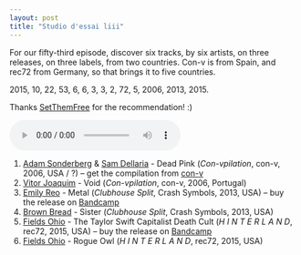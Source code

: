 ```yaml
---
layout: post
title: "Studio d'essai liii"
---
```


For our fifty-third episode, discover six tracks, by six artists, on three releases, on three labels, from two countries. Con-v is from Spain, and rec72 from Germany, so that brings it to five countries.

2015, 10, 22, 53, 6, 6, 3, 3, 2, 72, 5, 2006, 2013, 2015.

Thanks [SetThemFree](http://musicbrainz.org/artist/21887dcf-49e7-4450-84bd-b63741f6d72b) for the recommendation! :)

<audio src="http://media.emit.com/4eb-d/studio-dessai/201510222200/aac_mid.m4a" controls>
Your browser doesn't seem to be able to play embedded m4a audio.
</audio>

1. [Adam Sonderberg](http://musicbrainz.org/artist/7778757b-ae1c-4b59-b90e-8ada4bea8f5a) & [Sam Dellaria](http://musicbrainz.org/artist/7b2a76d6-ea03-4292-91fe-3fee162964a1) - Dead Pink (_Con-vpilation_, con-v, 2006, USA / ?) – get the compilation from [con-v](http://www.con-v.org/cnv33.html)
1. [Vitor Joaquim](http://musicbrainz.org/artist/2bbd5387-e123-481c-a5ab-064134fd643f) - Void (_Con-vpilation_, con-v, 2006, Portugal)
1. [Emily Reo](http://musicbrainz.org/artist/1045f5b1-bfac-4493-ab9c-aca95fa81754) - Metal (_Clubhouse Split_, Crash Symbols, 2013, USA) – buy the release on [Bandcamp](https://crashsymbols.bandcamp.com/album/clubhouse-split)
1. [Brown Bread](http://musicbrainz.org/artist/c4a38560-2034-4486-831c-f2a03a781902) - Sister (_Clubhouse Split_, Crash Symbols, 2013, USA)
1. [Fields Ohio](http://musicbrainz.org/artist/99daf93f-86d3-4060-877a-c808a370f279) - The Taylor Swift Capitalist Death Cult (_H I N T E R L A N D_, rec72, 2015, USA) – buy the release on [Bandcamp](https://fieldsofohio.bandcamp.com/album/h-i-n-t-e-r-l-a-n-d)
1. [Fields Ohio](http://musicbrainz.org/artist/99daf93f-86d3-4060-877a-c808a370f279) - Rogue Owl (_H I N T E R L A N D_, rec72, 2015, USA)